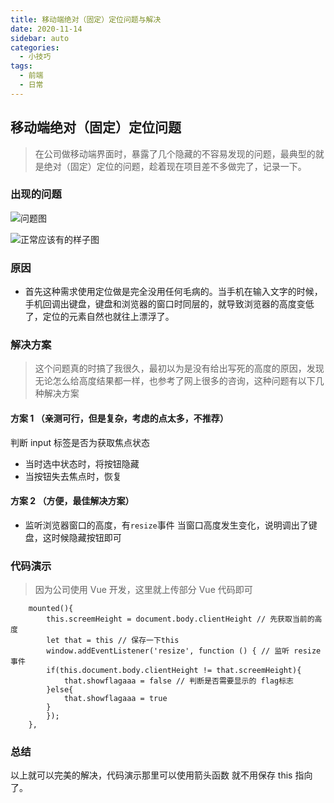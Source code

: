 ```yaml
---
title: 移动端绝对（固定）定位问题与解决
date: 2020-11-14
sidebar: auto
categories:
  - 小技巧
tags:
  - 前端
  - 日常
---
```


## 移动端绝对（固定）定位问题

> 在公司做移动端界面时，暴露了几个隐藏的不容易发现的问题，最典型的就是绝对（固定）定位的问题，趁着现在项目差不多做完了，记录一下。

### 出现的问题

![问题图](https://img-blog.csdnimg.cn/20201114173609489.png?x-oss-process=image/watermark,type_ZmFuZ3poZW5naGVpdGk,shadow_10,text_aHR0cHM6Ly9ibG9nLmNzZG4ubmV0L3dlaXhpbl80NjI0MDE2Mg==,size_16,color_FFFFFF,t_70#pic_center)

![正常应该有的样子图](https://img-blog.csdnimg.cn/20201114173629519.png?x-oss-process=image/watermark,type_ZmFuZ3poZW5naGVpdGk,shadow_10,text_aHR0cHM6Ly9ibG9nLmNzZG4ubmV0L3dlaXhpbl80NjI0MDE2Mg==,size_16,color_FFFFFF,t_70#pic_center)

### 原因

- 首先这种需求使用定位做是完全没用任何毛病的。当手机在输入文字的时候，手机回调出键盘，键盘和浏览器的窗口时同层的，就导致浏览器的高度变低了，定位的元素自然也就往上漂浮了。

### 解决方案

> 这个问题真的时搞了我很久，最初以为是没有给出写死的高度的原因，发现无论怎么给高度结果都一样，也参考了网上很多的咨询，这种问题有以下几种解决方案

#### 方案 1 （亲测可行，但是复杂，考虑的点太多，不推荐）

判断 input 标签是否为获取焦点状态

- 当时选中状态时，将按钮隐藏
- 当按钮失去焦点时，恢复

#### 方案 2 （方便，最佳解决方案）

- 监听浏览器窗口的高度，有`resize`事件 当窗口高度发生变化，说明调出了键盘，这时候隐藏按钮即可

### 代码演示

> 因为公司使用 Vue 开发，这里就上传部分 Vue 代码即可

```
    mounted(){
        this.screemHeight = document.body.clientHeight // 先获取当前的高度
        let that = this // 保存一下this
        window.addEventListener('resize', function () { // 监听 resize 事件
        if(this.document.body.clientHeight != that.screemHeight){
            that.showflagaaa = false // 判断是否需要显示的 flag标志
        }else{
            that.showflagaaa = true
        }
        });
    },
```

### 总结

以上就可以完美的解决，代码演示那里可以使用箭头函数 就不用保存 this 指向了。
